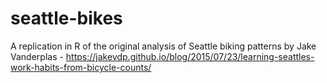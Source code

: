 # seattle-bikes
A replication in R of the original analysis of Seattle biking patterns by Jake Vanderplas - https://jakevdp.github.io/blog/2015/07/23/learning-seattles-work-habits-from-bicycle-counts/
